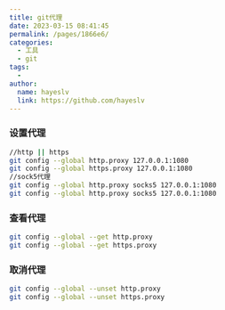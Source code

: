 ```yaml
---
title: git代理
date: 2023-03-15 08:41:45
permalink: /pages/1866e6/
categories:
  - 工具
  - git
tags:
  - 
author: 
  name: hayeslv
  link: https://github.com/hayeslv
---
```

### 设置代理

```bash
//http || https
git config --global http.proxy 127.0.0.1:1080
git config --global https.proxy 127.0.0.1:1080
//sock5代理
git config --global http.proxy socks5 127.0.0.1:1080
git config --global http.proxy socks5 127.0.0.1:1080
```



### 查看代理

```bash
git config --global --get http.proxy
git config --global --get https.proxy
```



### 取消代理

```bash
git config --global --unset http.proxy
git config --global --unset https.proxy
```